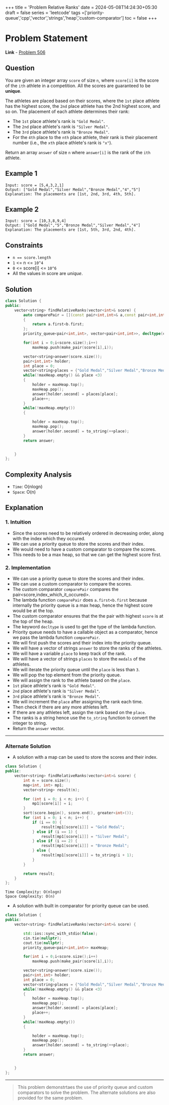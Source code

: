 +++
title = 'Problem Relative Ranks'
date = 2024-05-08T14:24:30+05:30
draft = false
series = 'leetcode'
tags =['priority-queue','cpp','vector','strings','heap','custom-comparator']
toc = false
+++

# Problem Statement

**Link** - [Problem 506](https://leetcode.com/problems/relative-ranks/description/)

## Question

You are given an integer array `score` of size `n`, where `score[i]` is the score of the `ith` athlete in a competition. All the scores are guaranteed to be **unique**.

The athletes are placed based on their scores, where the `1st` place athlete has the highest score, the `2nd` place athlete has the 2nd highest score, and so on. The placement of each athlete determines their rank:

- The `1st` place athlete's rank is `"Gold Medal"`.
- The `2nd` place athlete's rank is `"Silver Medal"`.
- The `3rd` place athlete's rank is `"Bronze Medal"`.
- For the `4th` place to the `nth` place athlete, their rank is their placement number (i.e., the `xth` place athlete's rank is `"x"`).

Return an array `answer` of size `n` where `answer[i]` is the rank of the `ith` athlete.

## Example 1

```text
Input: score = [5,4,3,2,1]
Output: ["Gold Medal","Silver Medal","Bronze Medal","4","5"]
Explanation: The placements are [1st, 2nd, 3rd, 4th, 5th].
```

## Example 2

```text
Input: score = [10,3,8,9,4]
Output: ["Gold Medal","5","Bronze Medal","Silver Medal","4"]
Explanation: The placements are [1st, 5th, 3rd, 2nd, 4th].
```

## Constraints

- `n == score.length`
- `1` <= n <= `10^4`
- `0` <= score[i] <= `10^6`
- All the values in score are _unique_.

## Solution

```cpp
class Solution {
public:
    vector<string> findRelativeRanks(vector<int>& score) {
        auto comparePair = [](const pair<int,int>& a,const pair<int,int>& b)
        {
            return a.first<b.first;
        };
        priority_queue<pair<int,int>, vector<pair<int,int>>, decltype(comparePair)> maxHeap;

        for(int i = 0;i<score.size();i++)
            maxHeap.push(make_pair(score[i],i));

        vector<string>answer(score.size());
        pair<int,int> holder;
        int place = 0;
        vector<string>places = {"Gold Medal","Silver Medal","Bronze Medal"};
        while(!maxHeap.empty() && place <3)
        {
            holder = maxHeap.top();
            maxHeap.pop();
            answer[holder.second] = places[place];
            place++;
        }
        while(!maxHeap.empty())
        {

            holder = maxHeap.top();
            maxHeap.pop();
            answer[holder.second] = to_string(++place);
        }
        return answer;


    }
};
```

## Complexity Analysis

- `Time`: O(nlogn)
- `Space`: O(n)

## Explanation

### 1. Intuition

- Since the scores need to be relatively ordered in decreasing order, along with the index which they occured.
- We can use a priority queue to store the scores and their index.
- We would need to have a custom comparator to compare the scores.
- This needs to be a max heap, so that we can get the highest score first.

### 2. Implementation

- We can use a priority queue to store the scores and their index.
- We can use a custom comparator to compare the scores.
- The custom comparator `comparePair` compares the pair<score,index_which_it_occured>.
- The lambda function `comparePair` does `a.first<b.first` because internally the priority queue is a max heap, hence the highest score would be at the top.
- The custom comparator ensures that the the pair with highest `score` is at the top of the heap.
- The keyword `decltype` is used to get the type of the lambda function.
- Priority queue needs to have a callable object as a comparator, hence we pass the lambda function `comparePair`.
- We will first push the scores and their index into the priority queue.
- We will have a vector of strings `answer` to store the ranks of the athletes.
- We will have a variable `place` to keep track of the rank.
- We will have a vector of strings `places` to store the `medals` of the athletes.
- We will iterate the priority queue until the `place` is less than `3`.
- We will pop the top element from the priority queue.
- We will assign the rank to the athlete based on the `place`.
- `1st` place athlete's rank is `"Gold Medal"`.
- `2nd` place athlete's rank is `"Silver Medal"`.
- `3rd` place athlete's rank is `"Bronze Medal"`.
- We will increment the `place` after assigning the rank each time.
- Then check if there are any more athletes left.
- If there are any athletes left, assign the rank based on the `place`.
- The ranks is a string hence use the `to_string` function to convert the integer to string.
- Return the `answer` vector.

---

### Alternate Solution

- A solution with a map can be used to store the scores and their index.

```cpp
class Solution {
public:
    vector<string> findRelativeRanks(vector<int>& score) {
        int n = score.size();
        map<int, int> mp1;
        vector<string> result(n);

        for (int i = 0; i < n; i++) {
            mp1[score[i]] = i;
        }
        sort(score.begin(), score.end(), greater<int>());
        for (int i = 0; i < n; i++) {
            if (i == 0) {
                result[mp1[score[i]]] = "Gold Medal";
            } else if (i == 1) {
                result[mp1[score[i]]] = "Silver Medal";
            } else if (i == 2) {
                result[mp1[score[i]]] = "Bronze Medal";
            } else {
                result[mp1[score[i]]] = to_string(i + 1);
            }
        }

        return result;
    }
};
```

```text
Time Complexity: O(nlogn)
Space Complexity: O(n)
```

- A solution with built in comparator for priority queue can be used.

```cpp
class Solution {
public:
    vector<string> findRelativeRanks(vector<int>& score) {

        std::ios::sync_with_stdio(false);
        cin.tie(nullptr);
        cout.tie(nullptr);
        priority_queue<pair<int,int>> maxHeap;

        for(int i = 0;i<score.size();i++)
            maxHeap.push(make_pair(score[i],i));

        vector<string>answer(score.size());
        pair<int,int> holder;
        int place = 0;
        vector<string>places = {"Gold Medal","Silver Medal","Bronze Medal"};
        while(!maxHeap.empty() && place <3)
        {
            holder = maxHeap.top();
            maxHeap.pop();
            answer[holder.second] = places[place];
            place++;
        }
        while(!maxHeap.empty())
        {

            holder = maxHeap.top();
            maxHeap.pop();
            answer[holder.second] = to_string(++place);
        }
        return answer;


    }
};
```

---

> This problem demonstrtaes the use of priority queue and custom comparators to solve the problem. The alternate solutions are also provided for the same problem.
